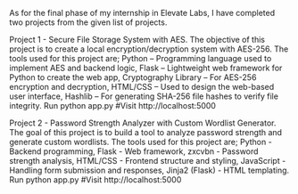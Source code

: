 As for the final phase of my internship in Elevate Labs, I have completed two projects from the given list of projects.

Project 1 - Secure File Storage System with AES.
  The objective of this project is to create a local encryption/decryption system with AES-256. The tools used for this project are;
  Python – Programming language used to implement AES and backend logic, 
  Flask – Lightweight web framework for Python to create the web app, 
  Cryptography Library – For AES-256 encryption and decryption, 
  HTML/CSS – Used to design the web-based user interface, 
  Hashlib – For generating SHA-256 file hashes to verify file integrity.
Run
  python app.py
  #Visit http://localhost:5000

Project 2 - Password Strength Analyzer with Custom Wordlist Generator.
  The goal of this project is to build a tool to analyze password strength and generate custom wordlists. The tools used for this project are;
  Python - Backend programming, 
  Flask - Web framework, 
  zxcvbn - Password strength analysis, 
  HTML/CSS - Frontend structure and styling, 
  JavaScript - Handling form submission and responses, 
  Jinja2 (Flask) - HTML templating.
Run
  python app.py
  #Visit http://localhost:5000
  
